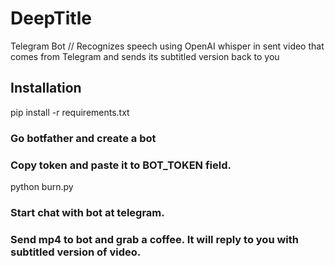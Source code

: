 # DeepTitle
Telegram Bot // Recognizes speech using OpenAI whisper in sent video that comes from Telegram and sends its subtitled version back to you 
## Installation 
pip install -r requirements.txt

### Go botfather and create a bot

### Copy token and paste it to BOT_TOKEN field.

python burn.py

### Start chat with bot at telegram. 

### Send mp4 to bot and grab a coffee. It will reply to you with subtitled version of video.
